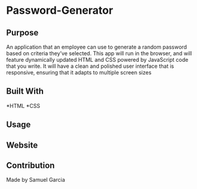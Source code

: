 # Password-Generator

## Purpose
An application that an employee can use to generate a random password based on criteria they’ve selected. This app will run in the browser, and will feature dynamically updated HTML and CSS powered by JavaScript code that you write. It will have a clean and polished user interface that is responsive, ensuring that it adapts to multiple screen sizes

## Built With 
*HTML
*CSS

## Usage



## Website

## Contribution
Made by Samuel Garcia 

